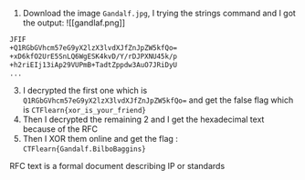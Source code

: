 1. Download the image `Gandalf.jpg`, I trying the strings command and I got the output:
![[gandlaf.png]]
```bash
JFIF
+Q1RGbGVhcm57eG9yX2lzX3lvdXJfZnJpZW5kfQo=
+xD6kfO2UrE5SnLQ6WgESK4kvD/Y/rDJPXNU45k/p
+h2riEIj13iAp29VUPmB+TadtZppdw3AuO7JRiDyU
...
```
3. I decrypted the first one which is `Q1RGbGVhcm57eG9yX2lzX3lvdXJfZnJpZW5kfQo=` and get the false flag which is ``CTFlearn{xor_is_your_friend}``
4. Then I decrypted the remaining 2 and I get the hexadecimal text because of the RFC
5. Then I XOR them online and get the flag : `CTFlearn{Gandalf.BilboBaggins}`

RFC text is a formal document describing IP or standards